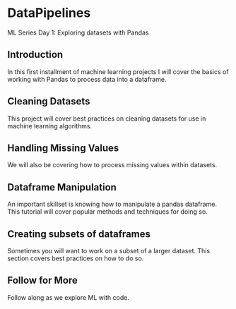 # DataPipelines
ML Series Day 1: Exploring datasets with Pandas

<h2>Introduction</h2>
In this first installment of machine learning projects I will cover the basics of working with Pandas to process data into a dataframe. 

<h2>Cleaning Datasets</h2>
This project will cover best practices on cleaning datasets for use in machine learning algorithms. 

<h2>Handling Missing Values</h2>
We will also be covering how to process missing values within datasets. 

<h2>Dataframe Manipulation</h2>
An important skillset is knowing how to manipulate a pandas dataframe. This tutorial will cover popular methods and techniques for doing so. 

<h2>Creating subsets of dataframes</h2>
Sometimes you will want to work on a subset of a larger dataset. This section covers best practices on how to do so. 

<h2>Follow for More</h2>
Follow along as we explore ML with code. 
